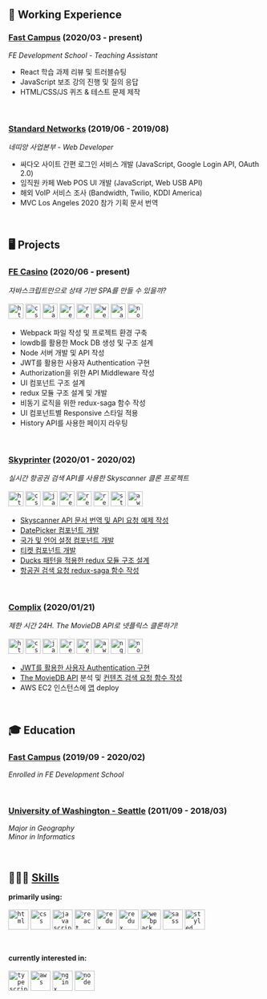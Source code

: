 <!--
### Hi there 👋

**smilejin92/smilejin92** is a ✨ _special_ ✨ repository because its `README.md` (this file) appears on your GitHub profile.

Here are some ideas to get you started:

- 🔭 I’m currently working on ...
- 🌱 I’m currently learning ...
- 👯 I’m looking to collaborate on ...
- 🤔 I’m looking for help with ...
- 💬 Ask me about ...
- 📫 How to reach me: ...
- 😄 Pronouns: ...
- ⚡ Fun fact: ...

👨🏻‍💻 FE Web Developer
✅ React JS
✅ JavaScript (ES6+)
✅ Semantic HTML
✅ Responsive CSS
✅ Webpack

-->

## 💼 Working Experience
### [Fast Campus](https://fastcampus.co.kr/) (2020/03 - present)
*FE Development School - Teaching Assistant*

* React 학습 과제 리뷰 및 트러블슈팅
* JavaScript 보조 강의 진행 및 질의 응답
* HTML/CSS/JS 퀴즈 & 테스트 문제 제작

&nbsp;  

### [Standard Networks](http://www.standardnetworks.co.kr/customer/onapp/main.vw) (2019/06 - 2019/08)
*네띠앙 사업본부 - Web Developer*

* 싸다오 사이트 간편 로그인 서비스 개발 (JavaScript, Google Login API, OAuth 2.0)
* 임직원 카페 Web POS UI 개발 (JavaScript, Web USB API)
* 해외 VoIP 서비스 조사 (Bandwidth, Twilio, KDDI America)
* MVC Los Angeles 2020 참가 기획 문서 번역

&nbsp;  

## 🖥 Projects
### [FE Casino](https://github.com/smilejin92/frontend-casino/tree/develop) (2020/06 - present)
*자바스크립트만으로 상태 기반 SPA를 만들 수 있을까?*<br/><br/>
<code><img height="30" alt="html" src="https://user-images.githubusercontent.com/37237125/89312669-801b0a80-d6b2-11ea-97cb-ceb59306e01b.png"></code>
<code><img height="30" alt="css" src="https://user-images.githubusercontent.com/32444914/92751856-58127b80-f3c3-11ea-9d8e-7122456c9a8f.png"></code>
<code><img height="30" alt="javascript" src="https://user-images.githubusercontent.com/32444914/92752157-a293f800-f3c3-11ea-976f-126137b09e96.png"></code>
<code><img height="30" alt="redux" src="https://user-images.githubusercontent.com/32444914/92752513-f43c8280-f3c3-11ea-82f2-9f7cc1ace820.png"></code>
<code><img height="30" alt="redux saga" src="https://user-images.githubusercontent.com/32444914/92753423-d6235200-f3c4-11ea-809d-3be137429419.png"></code>
<code><img height="30" alt="webpack" src="https://user-images.githubusercontent.com/32444914/92752731-25b54e00-f3c4-11ea-8a1a-00daf1347abe.png"></code>
<code><img height="30" alt="sass" src="https://user-images.githubusercontent.com/32444914/92753021-6dd47080-f3c4-11ea-93f3-5b76d8cc9096.png"></code>
<code><img height="30" alt="node" src="https://user-images.githubusercontent.com/32444914/92755548-e3d9d700-f3c6-11ea-87b3-942238a6dcb3.png" /></code>

* Webpack 파일 작성 및 프로젝트 환경 구축
* lowdb를 활용한 Mock DB 생성 및 구조 설계
* Node 서버 개발 및 API 작성
* JWT를 활용한 사용자 Authentication 구현
* Authorization을 위한 API Middleware 작성
* UI 컴포넌트 구조 설계
* redux 모듈 구조 설계 및 개발
* 비동기 로직을 위한 redux-saga 함수 작성
* UI 컴포넌트별 Responsive 스타일 적용
* History API를 사용한 페이지 라우팅

&nbsp;

### [Skyprinter](https://github.com/smilejin92/skyprinter) (2020/01 - 2020/02)
*실시간 항공권 검색 API를 사용한 Skyscanner 클론 프로젝트*<br/><br/>
<code><img height="30" alt="html" src="https://user-images.githubusercontent.com/37237125/89312669-801b0a80-d6b2-11ea-97cb-ceb59306e01b.png"></code>
<code><img height="30" alt="css" src="https://user-images.githubusercontent.com/32444914/92751856-58127b80-f3c3-11ea-9d8e-7122456c9a8f.png"></code>
<code><img height="30" alt="javascript" src="https://user-images.githubusercontent.com/32444914/92752157-a293f800-f3c3-11ea-976f-126137b09e96.png"></code>
<code><img height="30" alt="react" src="https://user-images.githubusercontent.com/32444914/92752344-d111d300-f3c3-11ea-9309-7c7cd203eba7.png"></code>
<code><img height="30" alt="redux" src="https://user-images.githubusercontent.com/32444914/92752513-f43c8280-f3c3-11ea-82f2-9f7cc1ace820.png"></code>
<code><img height="30" alt="redux saga" src="https://user-images.githubusercontent.com/32444914/92753423-d6235200-f3c4-11ea-809d-3be137429419.png"></code>
<code><img height="30" alt="styled components" src="https://user-images.githubusercontent.com/32444914/92791986-1c3ddd00-f3e8-11ea-9642-1602199fb4d6.png"></code>
<code><img height="30" alt="aws" src="https://user-images.githubusercontent.com/32444914/92755379-b8ef8300-f3c6-11ea-96a2-84aa6bd2d615.png" /></code>

* [Skyscanner API 문서 번역 및 API 요청 예제 작성](https://github.com/smilejin92/skyprinter/blob/master/RapidAPISkyscanner-API-Documentation.md)
* [DatePicker 컴포넌트 개발](https://github.com/smilejin92/skyprinter/blob/master/src/components/Main/DatePicker/index.jsx)
* [국가 및 언어 설정 컴포넌트 개발](https://github.com/smilejin92/skyprinter/blob/master/src/components/Header/Culture.jsx)
* [티켓 컴포넌트 개발](https://github.com/smilejin92/skyprinter/blob/master/src/components/Main/TicketResult/TicketInfoDetail.jsx)
* [Ducks 패턴을 적용한 redux 모듈 구조 설계](https://github.com/smilejin92/skyprinter/tree/master/src/redux/modules)
* [항공권 검색 요청 redux-saga 함수 작성](https://github.com/smilejin92/skyprinter/blob/master/src/redux/modules/session.js)

&nbsp;

### [Complix](https://github.com/smilejin92/Complix) (2020/01/21)
*제한 시간 24H. The MovieDB API로 넷플릭스 클론하기!*<br/><br/>
<code><img height="30" alt="html" src="https://user-images.githubusercontent.com/37237125/89312669-801b0a80-d6b2-11ea-97cb-ceb59306e01b.png"></code>
<code><img height="30" alt="css" src="https://user-images.githubusercontent.com/32444914/92751856-58127b80-f3c3-11ea-9d8e-7122456c9a8f.png"></code>
<code><img height="30" alt="javascript" src="https://user-images.githubusercontent.com/32444914/92752157-a293f800-f3c3-11ea-976f-126137b09e96.png"></code>
<code><img height="30" alt="react" src="https://user-images.githubusercontent.com/32444914/92752344-d111d300-f3c3-11ea-9309-7c7cd203eba7.png"></code>
<code><img height="30" alt="redux" src="https://user-images.githubusercontent.com/32444914/92752513-f43c8280-f3c3-11ea-82f2-9f7cc1ace820.png"></code>
<code><img height="30" alt="aws" src="https://user-images.githubusercontent.com/32444914/92755379-b8ef8300-f3c6-11ea-96a2-84aa6bd2d615.png" /></code>
<code><img height="30" alt="nginx" src="https://user-images.githubusercontent.com/32444914/92755460-cd338000-f3c6-11ea-99fb-18097914a197.png" /></code>
<code><img height="30" alt="node" src="https://user-images.githubusercontent.com/32444914/92755548-e3d9d700-f3c6-11ea-87b3-942238a6dcb3.png" /></code>

* [JWT를 활용한 사용자 Authentication 구현](https://github.com/smilejin92/Complix/blob/master/login.js)
* [The MovieDB API](https://developers.themoviedb.org/3/getting-started/introduction) 분석 및 [컨텐츠 검색 요청 함수 작성](https://github.com/smilejin92/Complix/blob/master/src/pages/Main.jsx)
* AWS EC2 인스턴스에 [앱](http://ec2-52-79-220-237.ap-northeast-2.compute.amazonaws.com) deploy

&nbsp;  

## 🎓 Education
### [Fast Campus](https://fastcampus.co.kr/) (2019/09 - 2020/02)
*Enrolled in FE Development School*

&nbsp;

### [University of Washington - Seattle](https://www.washington.edu/) (2011/09 - 2018/03)
*Major in Geography*<br/>
*Minor in Informatics*

&nbsp;  

## 👨🏻‍💻 [Skills](https://github.com/smilejin92/TIL)
**primarily using:**<br/><br/>
<code><img height="40" alt="html" src="https://user-images.githubusercontent.com/37237125/89312669-801b0a80-d6b2-11ea-97cb-ceb59306e01b.png"></code>
<code><img height="40" alt="css" src="https://user-images.githubusercontent.com/32444914/92751856-58127b80-f3c3-11ea-9d8e-7122456c9a8f.png"></code>
<code><img height="40" alt="javascript" src="https://user-images.githubusercontent.com/32444914/92752157-a293f800-f3c3-11ea-976f-126137b09e96.png"></code>
<code><img height="40" alt="react" src="https://user-images.githubusercontent.com/32444914/92752344-d111d300-f3c3-11ea-9309-7c7cd203eba7.png"></code>
<code><img height="40" alt="redux" src="https://user-images.githubusercontent.com/32444914/92752513-f43c8280-f3c3-11ea-82f2-9f7cc1ace820.png"></code>
<code><img height="40" alt="redux saga" src="https://user-images.githubusercontent.com/32444914/92753423-d6235200-f3c4-11ea-809d-3be137429419.png"></code>
<code><img height="40" alt="webpack" src="https://user-images.githubusercontent.com/32444914/92752731-25b54e00-f3c4-11ea-8a1a-00daf1347abe.png"></code>
<code><img height="40" alt="sass" src="https://user-images.githubusercontent.com/32444914/92753021-6dd47080-f3c4-11ea-93f3-5b76d8cc9096.png"></code>
<code><img height="40" alt="styled components" src="https://user-images.githubusercontent.com/32444914/92791986-1c3ddd00-f3e8-11ea-9642-1602199fb4d6.png"></code>

&nbsp;  

**currently interested in:**<br/><br/>
<code><img height="40" alt="typescript" src="https://user-images.githubusercontent.com/32444914/92755183-8b0a3e80-f3c6-11ea-8c53-9a0bb04b8592.png"></code>
<code><img height="40" alt="aws" src="https://user-images.githubusercontent.com/32444914/92755379-b8ef8300-f3c6-11ea-96a2-84aa6bd2d615.png" /></code>
<code><img height="40" alt="nginx" src="https://user-images.githubusercontent.com/32444914/92755460-cd338000-f3c6-11ea-99fb-18097914a197.png" /></code>
<code><img height="40" alt="node" src="https://user-images.githubusercontent.com/32444914/92755548-e3d9d700-f3c6-11ea-87b3-942238a6dcb3.png" /></code>

&nbsp;  

